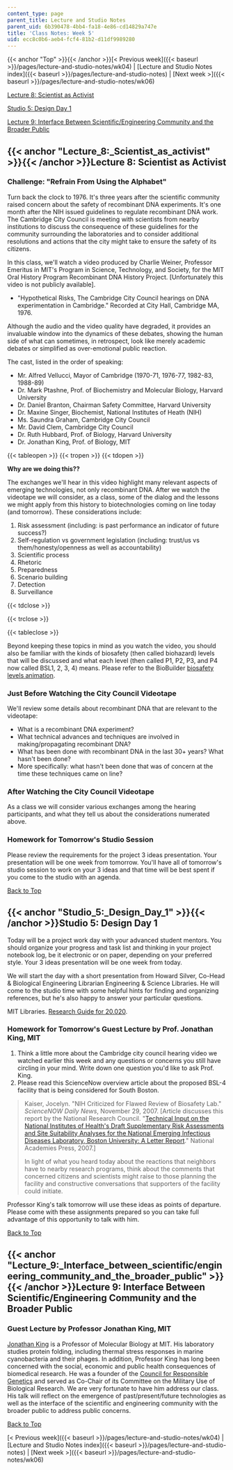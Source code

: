 ```yaml
---
content_type: page
parent_title: Lecture and Studio Notes
parent_uid: 6b390478-4bb4-fa18-4e86-cd14829a747e
title: 'Class Notes: Week 5'
uid: ecc8c0b6-aeb4-fcf4-81b2-d11df9989280
---
```


{{< anchor "Top" >}}{{< /anchor >}}[\< Previous week]({{< baseurl >}}/pages/lecture-and-studio-notes/wk04) | [Lecture and Studio Notes index]({{< baseurl >}}/pages/lecture-and-studio-notes) | [Next week >]({{< baseurl >}}/pages/lecture-and-studio-notes/wk06)

[Lecture 8: Scientist as Activist](#Lecture_8:_Scientist_as_activist)

[Studio 5: Design Day 1](#Studio_5:_Design_Day_1)

[Lecture 9: Interface Between Scientific/Engineering Community and the Broader Public](#Lecture_9:_Interface_between_scientific/engineering_community_and_the_broader_public)

{{< anchor "Lecture_8:_Scientist_as_activist" >}}{{< /anchor >}}Lecture 8: Scientist as Activist
------------------------------------------------------------------------------------------------

### Challenge: "Refrain From Using the Alphabet"

Turn back the clock to 1976. It's three years after the scientific community raised concern about the safety of recombinant DNA experiments. It's one month after the NIH issued guidelines to regulate recombinant DNA work. The Cambridge City Council is meeting with scientists from nearby institutions to discuss the consequence of these guidelines for the community surrounding the laboratories and to consider additional resolutions and actions that the city might take to ensure the safety of its citizens.

In this class, we'll watch a video produced by Charlie Weiner, Professor Emeritus in MIT's Program in Science, Technology, and Society, for the MIT Oral History Program Recombinant DNA History Project. \[Unfortunately this video is not publicly available\].

*   "Hypothetical Risks, The Cambridge City Council hearings on DNA experimentation in Cambridge." Recorded at City Hall, Cambridge MA, 1976.

Although the audio and the video quality have degraded, it provides an invaluable window into the dynamics of these debates, showing the human side of what can sometimes, in retrospect, look like merely academic debates or simplified as over-emotional public reaction.

The cast, listed in the order of speaking:

*   Mr. Alfred Vellucci, Mayor of Cambridge (1970-71, 1976-77, 1982-83, 1988-89)
*   Dr. Mark Ptashne, Prof. of Biochemistry and Molecular Biology, Harvard University
*   Dr. Daniel Branton, Chairman Safety Committee, Harvard University
*   Dr. Maxine Singer, Biochemist, National Institutes of Heath (NIH)
*   Ms. Saundra Graham, Cambridge City Council
*   Mr. David Clem, Cambridge City Council
*   Dr. Ruth Hubbard, Prof. of Biology, Harvard University
*   Dr. Jonathan King, Prof. of Biology, MIT

{{< tableopen >}}
{{< tropen >}}
{{< tdopen >}}


**Why are we doing this??**

The exchanges we'll hear in this video highlight many relevant aspects of emerging technologies, not only recombinant DNA. After we watch the videotape we will consider, as a class, some of the dialog and the lessons we might apply from this history to biotechnologies coming on line today (and tomorrow). These considerations include:

1.  Risk assessment (including: is past performance an indicator of future success?)
2.  Self-regulation vs government legislation (including: trust/us vs them/honesty/openness as well as accountability)
3.  Scientific process
4.  Rhetoric
5.  Preparedness
6.  Scenario building
7.  Detection
8.  Surveillance


{{< tdclose >}}

{{< trclose >}}

{{< tableclose >}}

Beyond keeping these topics in mind as you watch the video, you should also be familiar with the kinds of biosafety (then called biohazard) levels that will be discussed and what each level (then called P1, P2, P3, and P4 now called BSL1, 2, 3, 4) means. Please refer to the BioBuilder [biosafety levels animation](/courses/biological-engineering/20-020-introduction-to-biological-engineering-design-spring-2009/biobuilder-animations/10.-biosafety-levels).

### Just Before Watching the City Council Videotape

We'll review some details about recombinant DNA that are relevant to the videotape:

*   What is a recombinant DNA experiment?
*   What technical advances and techniques are involved in making/propagating recombinant DNA?
*   What has been done with recombinant DNA in the last 30+ years? What hasn't been done?
*   More specifically: what hasn't been done that was of concern at the time these techniques came on line?

### After Watching the City Council Videotape

As a class we will consider various exchanges among the hearing participants, and what they tell us about the considerations numerated above.

### Homework for Tomorrow's Studio Session

Please review the requirements for the project 3 ideas presentation. Your presentation will be one week from tomorrow. You'll have all of tomorrow's studio session to work on your 3 ideas and that time will be best spent if you come to the studio with an agenda.

[Back to Top](#Top)

{{< anchor "Studio_5:_Design_Day_1" >}}{{< /anchor >}}Studio 5: Design Day 1
----------------------------------------------------------------------------

Today will be a project work day with your advanced student mentors. You should organize your progress and task list and thinking in your project notebook log, be it electronic or on paper, depending on your preferred style. Your 3 ideas presentation will be one week from today.

We will start the day with a short presentation from Howard Silver, Co-Head & Biological Engineering Librarian Engineering & Science Libraries. He will come to the studio time with some helpful hints for finding and organizing references, but he's also happy to answer your particular questions.

MIT Libraries. [Research Guide for 20.020](http://libguides.mit.edu/content.php?pid=22716).

### Homework for Tomorrow's Guest Lecture by Prof. Jonathan King, MIT

1.  Think a little more about the Cambridge city council hearing video we watched earlier this week and any questions or concerns you still have circling in your mind. Write down one question you'd like to ask Prof. King.
2.  Please read this ScienceNow overview article about the proposed BSL-4 facility that is being considered for South Boston.

> Kaiser, Jocelyn. "NIH Criticized for Flawed Review of Biosafety Lab." _ScienceNOW Daily News_, November 29, 2007. \[Article discusses this report by the National Research Council. "[Technical Input on the National Institutes of Health's Draft Supplementary Risk Assessments and Site Suitability Analyses for the National Emerging Infectious Diseases Laboratory, Boston University: A Letter Report](http://www.nap.edu/catalog.php?record_id=12073)." National Academies Press, 2007.\]
> 
> In light of what you heard today about the reactions that neighbors have to nearby research programs, think about the comments that concerned citizens and scientists might raise to those planning the facility and constructive conversations that supporters of the facility could initiate.

Professor King's talk tomorrow will use these ideas as points of departure. Please come with these assignments prepared so you can take full advantage of this opportunity to talk with him.

[Back to Top](#Top)

{{< anchor "Lecture_9:_Interface_between_scientific/engineering_community_and_the_broader_public" >}}{{< /anchor >}}Lecture 9: Interface Between Scientific/Engineering Community and the Broader Public
--------------------------------------------------------------------------------------------------------------------------------------------------------------------------------------------------------

### Guest Lecture by Professor Jonathan King, MIT

[Jonathan King](http://web.mit.edu/biology/www/facultyareas/facresearch/king.html) is a Professor of Molecular Biology at MIT. His laboratory studies protein folding, including thermal stress responses in marine cyanobacteria and their phages. In addition, Professor King has long been concerned with the social, economic and public health consequences of biomedical research. He was a founder of the [Council for Responsible Genetics](http://www.gene-watch.org/) and served as Co-Chair of its Committee on the Military Use of Biological Research. We are very fortunate to have him address our class. His talk will reflect on the emergence of past/present/future technologies as well as the interface of the scientific and engineering community with the broader public to address public concerns.

[Back to Top](#Top)

[\< Previous week]({{< baseurl >}}/pages/lecture-and-studio-notes/wk04) | [Lecture and Studio Notes index]({{< baseurl >}}/pages/lecture-and-studio-notes) | [Next week >]({{< baseurl >}}/pages/lecture-and-studio-notes/wk06)